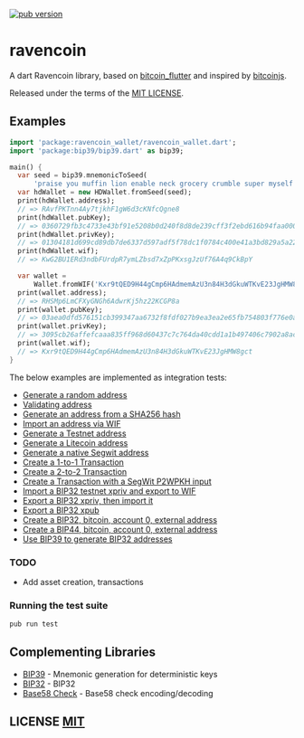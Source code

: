 <a href="https://pub.dartlang.org/packages/ravencoin"><img alt="pub version" src="https://img.shields.io/pub/v/ravencoin.svg?style=flat-square"></a>

# ravencoin

A dart Ravencoin library, based on [bitcoin_flutter](https://github.com/dart-bitcoin/bitcoin_flutter) and inspired by [bitcoinjs](https://github.com/bitcoinjs/bitcoinjs-lib).

Released under the terms of the [MIT LICENSE](LICENSE).

## Examples

```dart
import 'package:ravencoin_wallet/ravencoin_wallet.dart';
import 'package:bip39/bip39.dart' as bip39;

main() {
  var seed = bip39.mnemonicToSeed(
      'praise you muffin lion enable neck grocery crumble super myself license ghost');
  var hdWallet = new HDWallet.fromSeed(seed);
  print(hdWallet.address);
  // => RAvfPKTnn4Ay7tjkhF1gW6d3cKNfcQgne8
  print(hdWallet.pubKey);
  // => 0360729fb3c4733e43bf91e5208b0d240f8d8de239cff3f2ebd616b94faa0007f4
  print(hdWallet.privKey);
  // => 01304181d699cd89db7de6337d597adf5f78dc1f0784c400e41a3bd829a5a226
  print(hdWallet.wif);
  // => KwG2BU1ERd3ndbFUrdpR7ymLZbsd7xZpPKxsgJzUf76A4q9CkBpY

  var wallet =
      Wallet.fromWIF('Kxr9tQED9H44gCmp6HAdmemAzU3n84H3dGkuWTKvE23JgHMW8gct');
  print(wallet.address);
  // => RHSMp6LmCFXyGNGh6AdwrKj5hz22KCGP8a
  print(wallet.pubKey);
  // => 03aea0dfd576151cb399347aa6732f8fdf027b9ea3ea2e65fb754803f776e0a509
  print(wallet.privKey);
  // => 3095cb26affefcaaa835ff968d60437c7c764da40cdd1a1b497406c7902a8ac9
  print(wallet.wif);
  // => Kxr9tQED9H44gCmp6HAdmemAzU3n84H3dGkuWTKvE23JgHMW8gct
}
```

The below examples are implemented as integration tests:
- [Generate a random address](https://github.com/moontreeapp/ravencoin/blob/master/test/integration/addresses_test.dart#L21)
- [Validating address](https://github.com/moontreeapp/ravencoin/blob/master/test/address_test.dart)
- [Generate an address from a SHA256 hash](https://github.com/moontreeapp/ravencoin/blob/master/test/integration/addresses_test.dart#L26)
- [Import an address via WIF](https://github.com/moontreeapp/ravencoin/blob/master/test/integration/addresses_test.dart#L32)
- [Generate a Testnet address](https://github.com/moontreeapp/ravencoin/blob/master/test/integration/addresses_test.dart#L37)
- [Generate a Litecoin address](https://github.com/moontreeapp/ravencoin/blob/master/test/integration/addresses_test.dart#L45)
- [Generate a native Segwit address](https://github.com/moontreeapp/ravencoin/blob/master/test/integration/addresses_test.dart#L53)
- [Create a 1-to-1 Transaction](https://github.com/moontreeapp/ravencoin/blob/master/test/integration/transactions_test.dart#L7)
- [Create a 2-to-2 Transaction](https://github.com/moontreeapp/ravencoin/blob/master/test/integration/transactions_test.dart#L21)
- [Create a Transaction with a SegWit P2WPKH input](https://github.com/moontreeapp/ravencoin/blob/master/test/integration/transactions_test.dart#L45)
- [Import a BIP32 testnet xpriv and export to WIF](https://github.com/moontreeapp/ravencoin/blob/master/test/integration/bip32_test.dart#L9)
- [Export a BIP32 xpriv, then import it](https://github.com/moontreeapp/ravencoin/blob/master/test/integration/bip32_test.dart#L14)
- [Export a BIP32 xpub](https://github.com/moontreeapp/ravencoin/blob/master/test/integration/bip32_test.dart#L23)
- [Create a BIP32, bitcoin, account 0, external address](https://github.com/moontreeapp/ravencoin/blob/master/test/integration/bip32_test.dart#L30)
- [Create a BIP44, bitcoin, account 0, external address](https://github.com/moontreeapp/ravencoin/blob/master/test/integration/bip32_test.dart#L41)
- [Use BIP39 to generate BIP32 addresses](https://github.com/moontreeapp/ravencoin/blob/master/test/integration/bip32_test.dart#L56)


### TODO
- Add asset creation, transactions

### Running the test suite

``` bash
pub run test
```

## Complementing Libraries
- [BIP39](https://github.com/dart-bitcoin/bip39) - Mnemonic generation for deterministic keys
- [BIP32](https://github.com/dart-bitcoin/bip32) - BIP32
- [Base58 Check](https://github.com/dart-bitcoin/bs58check-dart) - Base58 check encoding/decoding

## LICENSE [MIT](LICENSE)
